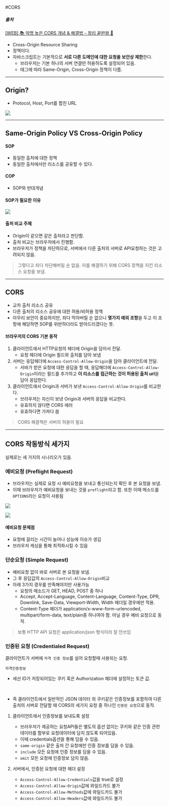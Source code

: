 #CORS

##### 출처
[[WEB] 📚 악명 높은 CORS 개념 & 해결법 - 정리 끝판왕 👏](https://inpa.tistory.com/entry/WEB-%F0%9F%93%9A-CORS-%F0%9F%92%AF-%EC%A0%95%EB%A6%AC-%ED%95%B4%EA%B2%B0-%EB%B0%A9%EB%B2%95-%F0%9F%91%8F)

- Cross-Origin Resource Sharing
- 정책이다.
- 자바스크립트는 기본적으로 **서로 다른 도메인에 대한 요청을 보안상 제한**한다.
  - 브라우저는 기본 하나의 서버 연결만 허용하도록 설정되어 있음.
  - 태그에 따라 Same-Origin, Cross-Origin 정책이 다름.

---

## Origin?
- Protocol, Host, Port를 합친 URL

![](https://raw.githubusercontent.com/SongSongPaPa/learn_nest/main/learn_nest/theory/assets/origin.png)

---

## Same-Origin Policy VS Cross-Origin Policy
#### SOP
- 동일한 출처에 대한 정책
- 동일한 출처에서만 리소스를 공유할 수 있다.
  
#### COP
- SOP와 반대개념

#### SOP가 필요한 이유

![](https://raw.githubusercontent.com/SongSongPaPa/learn_nest/main/learn_nest/theory/assets/why_sop.png)

#### 출처 비교 주체
- Origin이 같으면 같은 출처라고 판단함.
- 출처 비교는 브라우저에서 진행함.
- 브라우저가 정책을 차단하므로, 서버에서 다른 출처의 서버로 API요청하는 것은 고려되지 않음.

> 그렇다고 죄다 차단해버릴 순 없음.
이를 해결하기 위해 CORS 정책을 지킨 리소스 요청을 보냄.

---

## CORS
- 교차 출처 리소스 공유
- 다른 출처의 리소스 공유에 대한 허용/비허용 정책
- 아무리 보안이 중요하지만, 죄다 막아버릴 순 없으니 **몇가지 예외 조항**을 두고 이 조항에 해당하면 SOP를 위반하더라도 받아드리겠다는 뜻.

#### 브라우저의 CORS 기본 동작
1. 클라이언트에서 HTTP요청의 헤더에 Origin을 담아서 전달.
   - 요청 헤더에 Origin 필드와 출처를 담아 보냄
2. 서버는 응답헤더에 `Access-Control-Allow-Origin`을 담아 클라이언트에 전달.
   - 서바가 받은 요청에 대한 응답을 할 때, 응답해더에 `Access-Control-Allow-Origin`이라는 필드를 추가하고 **이 리소스를 접근하는 것이 허용된 출처 url**을 담아 응답한다.
3. 클라이언트에서 Origin과 서버가 보낸 `Access-Control-Allow-Origin`를 비교한다.
   - 브라우저는 자신이 보낸 Origin과 서버의 응답을 비교한다.
   - 유효하지 않다면 CORS 에러
   - 유효하다면 가져다 씀


> CORS 해결책은 서버의 허용이 필요

---

## CORS 작동방식 세가지

실제로는 세 가지의 시나리오가 있음.

### 예비요청 (Preflight Request)

- 브라우저는 실제로 요청 시 예비요청을 보내고 통신되는지 확인 후 본 요청을 보냄.
- 이때 브라우저가 예비요청을 보내는 것을 `preflight`라고 함. 또한 이때 메소드를 `OPTIONS`라는 요청이 사용됨

![](https://raw.githubusercontent.com/SongSongPaPa/learn_nest/main/learn_nest/theory/assets/preflight.png)

![](https://raw.githubusercontent.com/SongSongPaPa/learn_nest/main/learn_nest/theory/assets/preflight_doc.png)

#### 예비요청 문제점

- 요청에 걸리는 시간이 늘어나 성능에 이슈가 생김
- 브라우저 캐싱을 통해 최적화시킬 수 있음


### 단순요청 (Simple Request)
- 예비요청 없이 바로 서버로 본 요청을 보냄.
- 그 후 응답값의 `Access-Control-Allow-Origin`비교
- 아래 3가지 경우를 만족해야지만 사용가능
  - 요청의 메소드가 GET, HEAD, POST 중 하나
  - Accept, Accept-Language, Content-Language, Content-Type, DPR, Downlink, Save-Data, Viewport-Width, Width 헤더일 경우에만 적용.
  - Content-Type 헤더가 application/x-www-form-urlencoded, multipart/form-data, text/plain중 하나여야 함. 아닐 경우 예비 요청으로 동작.

> 보통 HTTP API 요청은 application/json 형식이라 잘 안쓰임


### 인증된 요청 (Credentialed Request)

클라이언트가 서버에 `자격 인증 정보`를 실어 요청할때 사용되는 요청.

`자격인증정보`
- 세선 ID가 저장되어있는 쿠키 혹은 Authorization 헤더에 설정하는 토큰 값.

</br>

- 즉 클라이언트에서 일반적인 JSON 데이터 외 쿠키같은 인증정보를 포함하여 다른 출처의 서버로 전달할 때 CORS의 세가지 요청 중 하나인 `인증된 요청`으로 동작.

1. 클라이언트에서 인증정보를 보내도록 설정
   - 브라우저가 제공하는 요청API들은 별도의 옵션 없이는 쿠키와 같은 인증 관련 데이터를 함부로 요청데이터에 담지 않도록 되어있음.
   - 이때 credentials옵션을 통해 담을 수 있음.
   - `same-origin` 같은 출처 간 요청에만 인증 정보를 담을 수 있음.
   - `include` 모든 요청에 인증 정보를 담을 수 있음.
   - `omit` 모든 요청에 인증정보 담지 않음.

2. 서버에서, 인증된 요청에 대한 헤더 설정
   - `Access-Control-Allow-Credentials`값을 true로 설정
   - `Access-Control-Allow-Origin`값에 와일드카드 불가
   - `Access-Control-Allow-Methods`값에 와일드카드 불가
   - `Access-Control-Allow-Headers`값에 와일드카드 불가

